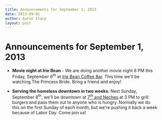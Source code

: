 ```yaml
---
title: Announcements for September 1, 2013
date: 2013-09-01
author: Aaron Stacy
layout: post
---
```


# Announcements for September 1, 2013

 - **Movie night at Irie Bean** - We are doing another movie night 8 PM this
   Friday, September 6<sup>th</sup> at [Irie Bean Coffee Bar][irie]. This time
   we'll be watching The Princess Bride. Bring a friend and enjoy!

 - **Serving the homeless downtown in two weeks**: Next Sunday, September
   8<sup>th</sup>, we'll be downtown at [7<sup>th</sup> and Neches][lot] at 3
   PM to grill burgers and pass them out to anyone who is hungry. Normally we
   do this on the first Sunday of each month, but we're pushing it back a week
   because of Labor Day.  Come join us!

[lot]: https://www.google.com/maps/preview#!q=415+E+7th+St%2C+Austin%2C+TX+78701&data=!1m4!1m3!1d3136!2d-97.738289!3d30.267541!4m10!1m9!4m8!1m3!1d787!2d-97.7383927!3d30.2672738!3m2!1i1278!2i702!4f13.1
[irie]: http://www.iriebean.com
